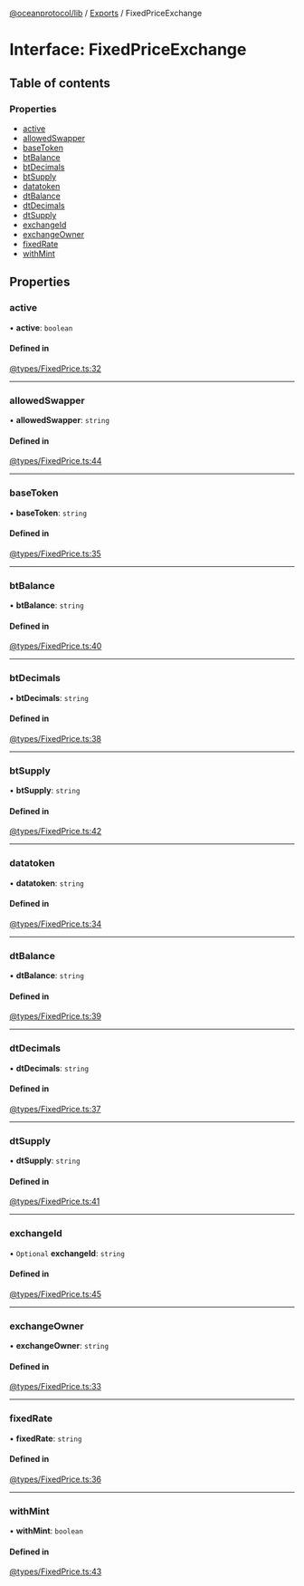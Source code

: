 [@oceanprotocol/lib](../README.md) / [Exports](../modules.md) / FixedPriceExchange

# Interface: FixedPriceExchange

## Table of contents

### Properties

- [active](FixedPriceExchange.md#active)
- [allowedSwapper](FixedPriceExchange.md#allowedswapper)
- [baseToken](FixedPriceExchange.md#basetoken)
- [btBalance](FixedPriceExchange.md#btbalance)
- [btDecimals](FixedPriceExchange.md#btdecimals)
- [btSupply](FixedPriceExchange.md#btsupply)
- [datatoken](FixedPriceExchange.md#datatoken)
- [dtBalance](FixedPriceExchange.md#dtbalance)
- [dtDecimals](FixedPriceExchange.md#dtdecimals)
- [dtSupply](FixedPriceExchange.md#dtsupply)
- [exchangeId](FixedPriceExchange.md#exchangeid)
- [exchangeOwner](FixedPriceExchange.md#exchangeowner)
- [fixedRate](FixedPriceExchange.md#fixedrate)
- [withMint](FixedPriceExchange.md#withmint)

## Properties

### active

• **active**: `boolean`

#### Defined in

[@types/FixedPrice.ts:32](https://github.com/oceanprotocol/ocean.js/blob/4f5a8cee/src/@types/FixedPrice.ts#L32)

___

### allowedSwapper

• **allowedSwapper**: `string`

#### Defined in

[@types/FixedPrice.ts:44](https://github.com/oceanprotocol/ocean.js/blob/4f5a8cee/src/@types/FixedPrice.ts#L44)

___

### baseToken

• **baseToken**: `string`

#### Defined in

[@types/FixedPrice.ts:35](https://github.com/oceanprotocol/ocean.js/blob/4f5a8cee/src/@types/FixedPrice.ts#L35)

___

### btBalance

• **btBalance**: `string`

#### Defined in

[@types/FixedPrice.ts:40](https://github.com/oceanprotocol/ocean.js/blob/4f5a8cee/src/@types/FixedPrice.ts#L40)

___

### btDecimals

• **btDecimals**: `string`

#### Defined in

[@types/FixedPrice.ts:38](https://github.com/oceanprotocol/ocean.js/blob/4f5a8cee/src/@types/FixedPrice.ts#L38)

___

### btSupply

• **btSupply**: `string`

#### Defined in

[@types/FixedPrice.ts:42](https://github.com/oceanprotocol/ocean.js/blob/4f5a8cee/src/@types/FixedPrice.ts#L42)

___

### datatoken

• **datatoken**: `string`

#### Defined in

[@types/FixedPrice.ts:34](https://github.com/oceanprotocol/ocean.js/blob/4f5a8cee/src/@types/FixedPrice.ts#L34)

___

### dtBalance

• **dtBalance**: `string`

#### Defined in

[@types/FixedPrice.ts:39](https://github.com/oceanprotocol/ocean.js/blob/4f5a8cee/src/@types/FixedPrice.ts#L39)

___

### dtDecimals

• **dtDecimals**: `string`

#### Defined in

[@types/FixedPrice.ts:37](https://github.com/oceanprotocol/ocean.js/blob/4f5a8cee/src/@types/FixedPrice.ts#L37)

___

### dtSupply

• **dtSupply**: `string`

#### Defined in

[@types/FixedPrice.ts:41](https://github.com/oceanprotocol/ocean.js/blob/4f5a8cee/src/@types/FixedPrice.ts#L41)

___

### exchangeId

• `Optional` **exchangeId**: `string`

#### Defined in

[@types/FixedPrice.ts:45](https://github.com/oceanprotocol/ocean.js/blob/4f5a8cee/src/@types/FixedPrice.ts#L45)

___

### exchangeOwner

• **exchangeOwner**: `string`

#### Defined in

[@types/FixedPrice.ts:33](https://github.com/oceanprotocol/ocean.js/blob/4f5a8cee/src/@types/FixedPrice.ts#L33)

___

### fixedRate

• **fixedRate**: `string`

#### Defined in

[@types/FixedPrice.ts:36](https://github.com/oceanprotocol/ocean.js/blob/4f5a8cee/src/@types/FixedPrice.ts#L36)

___

### withMint

• **withMint**: `boolean`

#### Defined in

[@types/FixedPrice.ts:43](https://github.com/oceanprotocol/ocean.js/blob/4f5a8cee/src/@types/FixedPrice.ts#L43)
